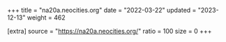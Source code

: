 +++
title = "na20a.neocities.org"
date = "2022-03-22"
updated = "2023-12-13"
weight = 462

[extra]
source = "https://na20a.neocities.org/"
ratio = 100
size = 0
+++
